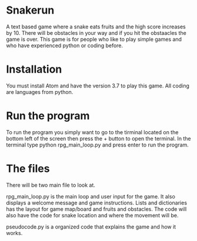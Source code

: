 # Snakerun
A text based game where a snake eats fruits and the high score increases by 10. There will be obstacles in your way and if you hit the obstaacles the game is over. This game is for people who like to play simple games and who have experienced python or coding before.

# Installation
You must install Atom and have the version 3.7 to play this game. All coding are languages from python. 

# Run the program
To run the program you simply want to go to the tirminal located on the bottom left of the screen then press the + button to open the terminal. In the terminal type python rpg_main_loop.py and press enter to run the program. 

# The files
There will be two main file to look at.

rpg_main_loop.py is the main loop and user input for the game. It also displays a welcome message and game instructions. Lists and dictionaries has the layout for game map/board and fruits and obstacles. The code will also have the code for snake location and  where the movement will be.

pseudocode.py is a organized code that explains the game and how it works.


